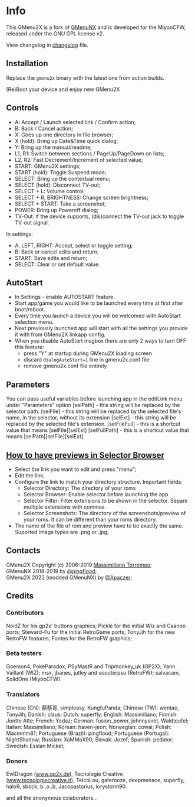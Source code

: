 # Info

This GMenu2X is a fork of [GMenuNX](https://github.com/pingflood/GMenuNX/) and is developed for the MiyooCFW, released under the GNU GPL license v2.

View changelog in [changelog](https://github.com/MiyooCFW/gmenu2x/blob/master/ChangeLog.md) file.

## Installation

Replace the ``gmenu2x`` binary with the latest one from action builds.

(Re)Boot your device and enjoy new GMenu2X


## Controls

* A: Accept / Launch selected link / Confirm action;
* B: Back / Cancel action;
* X: Goes up one directory in file browser;
* X (hold): Bring up Date&Time quick dialog;
* Y: Bring up the manual/readme;
* L1, R1: Switch between sections / PageUp/PageDown on lists;
* L2, R2: Fast Decrement/Increment of selected value;
* START: GMenu2X settings;
* START (hold):  Toggle Suspend mode;
* SELECT: Bring up the contextual menu;
* SELECT (hold): Disconnect TV-out;
* SELECT + L: Volume control;
* SELECT + R, BRIGHTNESS: Change screen brightness;
* SELECT + START: Take a screenshot;
* POWER: Bring up Poweroff dialog;
* TV-Out: If the device supports, (dis)connect the TV-out jack to toggle TV-out signal.

In settings:

* A, LEFT, RIGHT: Accept, select or toggle setting;
* B: Back or cancel edits and return;
* START: Save edits and return;
* SELECT: Clear or set default value.

## AutoStart
* In Settings - enable AUTOSTART feature.
* Start app/game you would like to be launched every time at first after boot/reboot.
* Every time you launch a device you will be welcomed with AutoStart selection menu.
* Next previously launched app will start with all the settings you provide it with from GMenu2X linkapp config.
* When you disable AutoStart msgbox there are only 2 ways to turn OFF this feature:
	* press "Y" at startup during GMenu2X loading screen
	* discard `dialogAutoStart=1` line in gmenu2x.conf file
	* remove gmenu2x.conf file entirely

## Parameters

You can pass useful variables before launching app in the editLink menu under "Parameters" option
[selPath] - this string will be replaced by the selector path.
[selFile] - this string will be replaced by the selected file's name, in the selector, without its extension
[selExt] - this string will be replaced by the selected file's extension.
[selFileFull] - this is a shortcut value that means [selFile][selExt]
[selFullPath] - this is a shortcut value that means [selPath][selFile][selExt]

## [How to have previews in Selector Browser](http://boards.dingoonity.org/ingenic-jz4760-devices/gmenunext-let's-make-gmenu-great-again!/msg177392/#msg177392)

* Select the link you want to edit and press "menu";
* Edit the link;
* Configure the link to match your directory structure. Important fields:
	* Selector Directory: The directory of your roms
	* Selector Browser: Enable selector before launching the app
	* Selector Filter: Filter extensions to be shown in the selector. Separe multiple extensions with commas.
	* Selector Screenshots: The directory of the screenshots/preview of your roms. It can be different than your roms directory.
* The name of the file of rom and preview have to be exactly the same. Suported image types are .png or .jpg;

## Contacts

GMenu2X Copyright (c) 2006-2010 [Massimiliano Torromeo](mailto:massimiliano.torromeo@gmail.com);  
GMenuNX 2018-2019 by [@pingflood](https://github.com/pingflood);  
GMenu2X 2022 (modded GMenuNX) by [@Apaczer](https://github.com/Apaczer);

## Credits

### Contributors
NoidZ for his gp2x' buttons graphics; 
Pickle for the initial Wiz and Caanoo ports; 
Steward-Fu for the initial RetroGame ports; 
TonyJih for the new RetroFW features; 
Fontes for the RetroFW graphics;

### Beta testers
Goemon4, PokeParadox, PSyMastR and Tripmonkey_uk (GP2X); 
Yann Vaillant (WIZ); 
msx, jbanes, jutley and scooterpsu (RetroFW); 
salvacam, SolidOne (MiyooCFW).

### Translators
Chinese (CN): 蔡蔡哥, simpleasy, KungfuPanda; 
Chinese (TW): wentao, TonyJih; 
Danish: claus; 
Dutch: superfly; 
English: Massimiliano; 
Finnish: Jontte Atte; 
French: Yodaz; 
German: fusion_power, johnnysnet, Waldteufel; 
Italian: Massimiliano; 
Korean: haven-jeon; 
Norwegian: cowai; 
Polish: Macmmm81; 
Portuguese (Brazil): pingflood; 
Portuguese (Portugal): NightShadow; 
Russian: XaMMaX90; 
Slovak: Jozef; 
Spanish: pedator; 
Swedish: Esslan Micket; 

### Donors
EvilDragon (www.gp2x.de),
Tecnologie Creative (www.tecnologiecreative.it), 
TelcoLou, 
gaterooze, 
deepmenace, 
superfly, 
halo9, 
sbock, 
b._.o._.b, 
Jacopastorius, 
lorystorm90.

and all the anonymous colaborators...